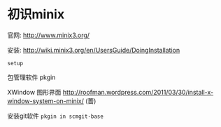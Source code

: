 # 初识minix

官网: http://www.minix3.org/

安装: http://wiki.minix3.org/en/UsersGuide/DoingInstallation 

`setup`

包管理软件 pkgin

XWindow 图形界面 http://roofman.wordpress.com/2011/03/30/install-x-window-system-on-minix/ (蔷)

安装git软件 `pkgin in scmgit-base`